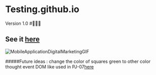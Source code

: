 # Testing.github.io
Version 1.0
#🧑🏾‍💻
## See it [here](https://thiagomassenomaciel.github.io/Testing.github.io/bordershadow/index.html)

![MobileApplicationDigitalMarketingGIF](https://github.com/ThiagoMassenoMaciel/Testing.github.io/assets/107934374/7db5e308-91e5-4c1c-89a8-9fdcbbe985ae)


#####Future ideas :  change the color of squares green to other color thought event DOM like used in PJ-07[here](https://thiagomassenomaciel.github.io/Projeto-07-front-end.github.io/Version-1-1-5/index.html)
